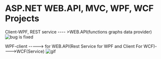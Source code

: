 # ASP.NET WEB.API, MVC, WPF, WCF Projects

Client-WPF, REST service ---- >WEB.API(functions graphs data provider)
![bug is fixed](https://cloud.githubusercontent.com/assets/24522089/25308291/f40e6a98-27c1-11e7-9d40-bb4f4661dbea.PNG)


WPF-client -----> for WEB.API(Rest Service for WPF and Client For WCF)---->WCF(Service)
![gif](https://cloud.githubusercontent.com/assets/24522089/25515062/f6dc9210-2bf2-11e7-9e3d-00f7a9b7422d.gif)

